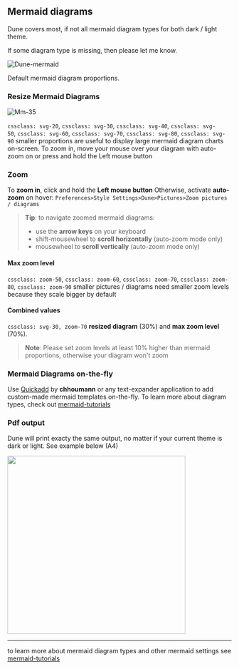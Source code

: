 ## Mermaid diagrams

Dune covers most, if not all mermaid diagram types for both dark / light theme.

If some diagram type is missing, then please let me know.

![Dune-mermaid](https://github.com/Jopp-gh/Obsidian-Dune84/assets/48620536/623b573a-1811-45b9-aaed-c43de4a82e69)

Default mermaid diagram proportions. 

### Resize Mermaid Diagrams

![Mm-35](https://github.com/Jopp-gh/Obsidian-Dune84/assets/48620536/217aeac8-ab5d-4e37-b18f-8c296cebdc51)

`cssclass: svg-20`,  `cssclass: svg-30`, `cssclass: svg-40`, `cssclass: svg-50`, `cssclass: svg-60`, `cssclass: svg-70`, `cssclass: svg-80`, `cssclass: svg-90`
smaller proportions are useful to display large mermaid diagram charts on-screen. To zoom in, move your mouse over your diagram with auto-zoom on or press and hold the Left mouse button

### Zoom
To **zoom in**, click and hold the **Left mouse button**
Otherwise, activate **auto-zoom** on hover: `Preferences>Style Settings>Dune>Pictures>Zoom pictures / diagrams`

>**Tip**:
>to navigate zoomed mermaid diagrams: 
>- use the **arrow keys** on your keyboard
>- shift-mousewheel to **scroll horizontally** (auto-zoom mode only)
>- mousewheel to **scroll vertically** (auto-zoom mode only)

#### Max zoom level
`cssclass: zoom-50`, `cssclass: zoom-60`, `cssclass: zoom-70`, `cssclass: zoom-80`, `cssclass: zoom-90`
smaller pictures / diagrams need smaller zoom levels because they scale bigger by default

#### Combined values
`cssclass: svg-30, zoom-70`
**resized diagram** (30%) and **max zoom level** (70%). 

>**Note**: Please set zoom levels at least 10% higher than mermaid proportions, otherwise your diagram won't zoom


### Mermaid Diagrams on-the-fly

Use [Quickadd](https://github.com/chhoumann/quickadd) by **chhoumann** or any text-expander application to add custom-made mermaid templates on-the-fly. 
To learn more about diagram types, check out [mermaid-tutorials](https://mermaid.js.org/syntax/flowchart.html)

### Pdf output

Dune will print exacty the same output, no matter if your current theme is dark or light. 
See example below (A4)

<img src="https://github.com/Jopp-gh/Obsidian-Dune84/assets/48620536/33ca7325-ec50-41d2-a318-75931c9e2ef4" width="400" />

---
to learn more about mermaid diagram types and other mermaid settings see [mermaid-tutorials](https://mermaid.js.org/syntax/flowchart.html)


